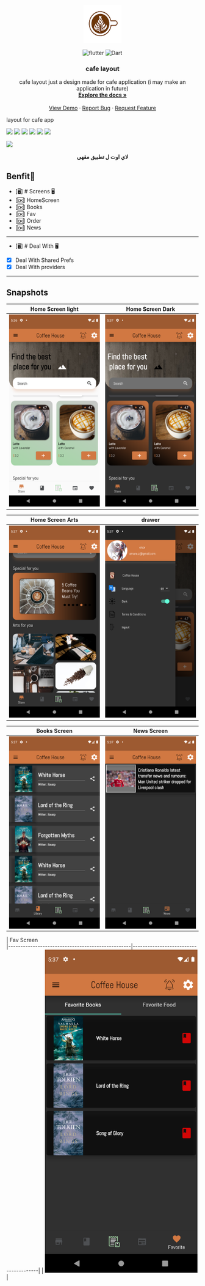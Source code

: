 

<br />
<div align="center">
  <a href="https://github.com/AbdullahAlSalah-SE">
    <img src="snapshot/logo.png" alt="Logo" width="100" height="100">
  </a>

![flutter](https://img.shields.io/badge/Flutter-Framework-green?logo=flutter)
![Dart](https://img.shields.io/badge/Dart-Language-blue?logo=dart)

<h3 align="center">cafe layout</h3>

  <p align="center">
  cafe layout just a design made for cafe application (i may make an application in future)
    <br />
    <a href="https://github.com/AbdullahAlSalah-SE/coffe_house"><strong>Explore the docs »</strong></a>
    <br />
    <br />
    <a href="https://github.com/AbdullahAlSalah-SE/coffe_house">View Demo</a>
    ·
    <a href="https://github.com/AbdullahAlSalah-SE/coffe_house">Report Bug</a>
    ·
    <a href="https://github.com/AbdullahAlSalah-SE/coffe_house">Request Feature</a>
  </p>
</div>

layout for cafe app

<img height="50" src="https://user-images.githubusercontent.com/25181517/192108895-20dc3343-43e3-4a54-a90e-13a4abbc57b9.png"> <img height="50" src="https://user-images.githubusercontent.com/25181517/117269608-b7dcfb80-ae58-11eb-8e66-6cc8753553f0.png"> <img height="50" src="https://user-images.githubusercontent.com/25181517/121406611-a8246b80-c95e-11eb-9b11-b771486377f6.png"> <img height="50" src="https://user-images.githubusercontent.com/25181517/186884150-05e9ff6d-340e-4802-9533-2c3f02363ee3.png"> <img height="50" src="https://user-images.githubusercontent.com/25181517/186884152-ae609cca-8cf1-4175-8d60-1ce1fa078ca2.png"> <img height="50" src="https://user-images.githubusercontent.com/25181517/186884153-99edc188-e4aa-4c84-91b0-e2df260ebc33.png">




<p><img src="snapshot/cover.png" /></p>
<p align="center"><b>لاي اوت ل تطبيق مقهى   </b></p>


## Benfit👻
- [🖥] # Screens 🖥
- [🆗]  HomeScreen
- [🆗]  Books
- [🆗]  Fav
- [🆗]  Order
- [🆗]  News
--------------------------------
- [🖥] # Deal With 🖥
- [x] Deal With Shared Prefs
- [x] Deal With providers

------------------------------

## Snapshots


| Home Screen light                                     |   Home Screen Dark                   |
|--------------------------------------------------|---------------------------------------|
|<img src="snapshot/home_screen_light.png" width="400">| <img src="snapshot/home_screen_dark.png" width="400"> |


| Home Screen Arts                                          |   drawer         |
|--------------------------------------------------|---------------------------------------|
| <img src="snapshot/home _screen_arts.png" width="400">      | <img src="snapshot/drawer.png" width="400"> |



| Books Screen                                           | News Screen         |
|--------------------------------------------------|---------------------------------------|
| <img src="snapshot/books_Screen.png" width="400">      | <img src="snapshot/news_screen.png" width="400"> |




| Fav Screen                                           
|--------------------------------------------------|---------------------------------------|
| <img src="snapshot/fav_screen.png" width="400">      | 